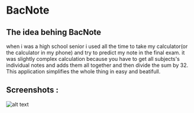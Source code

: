# BacNote



## The idea behing BacNote

when i was a high school senior i used all the time to take my calculator(or the calculator in my phone) and
try to predict my note in the final exam.
it was slightly complex calculation because you have to get all subjects's individual notes and adds them all together 
and then divide the sum by 32.
This application simplifies the whole thing in easy and beatifull.

## Screenshots :

![alt text](https://github.com/[babe-saleh-mahfoud]/[Bac-Note-Flutter-App]/blob/[master]/image.jpg?raw=true)
